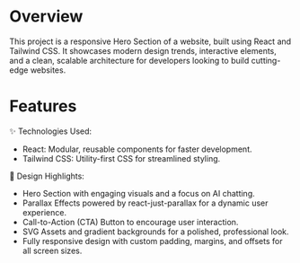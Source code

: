 # Overview
This project is a responsive Hero Section of a website, built using React and Tailwind CSS. It showcases modern design trends, interactive elements, and a clean, scalable architecture for developers looking to build cutting-edge websites.

# Features
✨ Technologies Used:

- React: Modular, reusable components for faster development.
- Tailwind CSS: Utility-first CSS for streamlined styling.

🎨 Design Highlights:

- Hero Section with engaging visuals and a focus on AI chatting.
- Parallax Effects powered by react-just-parallax for a dynamic user experience.
- Call-to-Action (CTA) Button to encourage user interaction.
- SVG Assets and gradient backgrounds for a polished, professional look.
- Fully responsive design with custom padding, margins, and offsets for all screen sizes.
